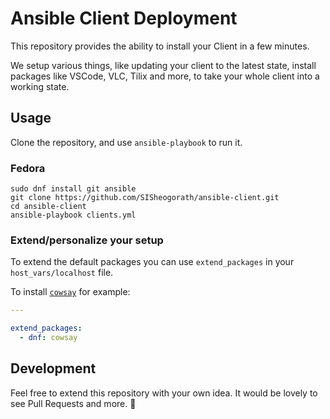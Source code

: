 Ansible Client Deployment
===

This repository provides the ability to install your Client in a few minutes.

We setup various things, like updating your client to the latest state, install packages like VSCode, VLC, Tilix and more, to take your whole client into a working state.

Usage
---

Clone the repository, and use `ansible-playbook` to run it.


### Fedora

```
sudo dnf install git ansible
git clone https://github.com/SISheogorath/ansible-client.git
cd ansible-client
ansible-playbook clients.yml
```

### Extend/personalize your setup

To extend the default packages you can use `extend_packages` in your `host_vars/localhost` file.

To install [`cowsay`](https://en.wikipedia.org/wiki/Cowsay) for example:

```yaml
---

extend_packages:
  - dnf: cowsay

```


Development
---

Feel free to extend this repository with your own idea. It would be lovely to see Pull Requests and more. :wave:
